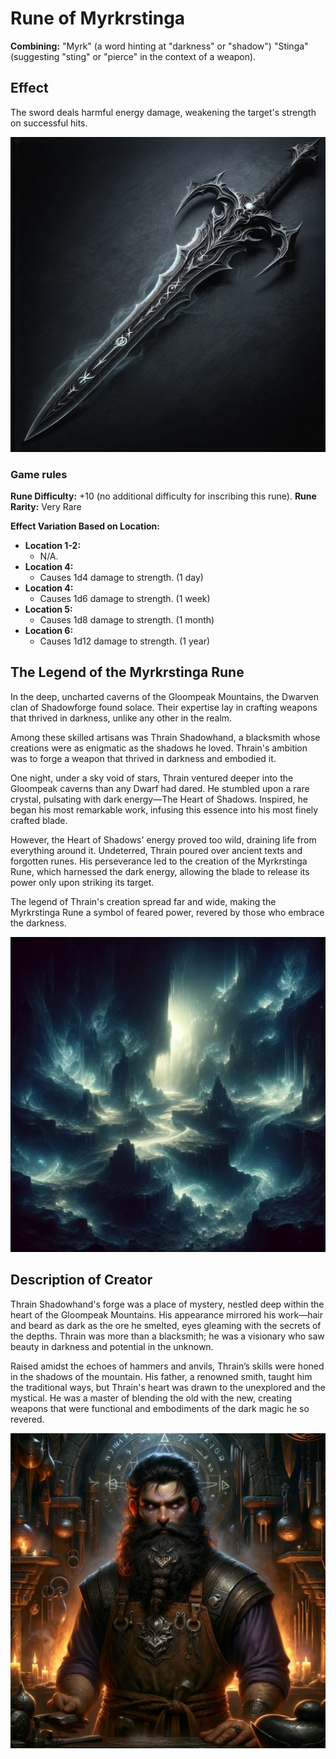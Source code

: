 # Rune of Myrkrstinga

**Combining:** 
"Myrk" (a word hinting at "darkness" or "shadow")
"Stinga" (suggesting "sting" or "pierce" in the context of a weapon).

## Effect
The sword deals harmful energy damage, weakening the target's strength on successful hits.


![Rune of Myrkrstinga Weapon](Myrkrstinga_Rune_Weapon.png)

### Game rules
**Rune Difficulty:** +10 (no additional difficulty for inscribing this rune).
**Rune Rarity:** Very Rare

**Effect Variation Based on Location:**
- **Location 1-2:**     
    - N/A.
- **Location 4:**
    - Causes 1d4 damage to strength. (1 day)
- **Location 4:**
    - Causes 1d6 damage to strength. (1 week)
- **Location 5:**   
    - Causes 1d8 damage to strength. (1 month)
- **Location 6:**     
    - Causes 1d12 damage to strength. (1 year)

## The Legend of the Myrkrstinga Rune
In the deep, uncharted caverns of the Gloompeak Mountains, the Dwarven clan of Shadowforge found solace. Their expertise lay in crafting weapons that thrived in darkness, unlike any other in the realm.

Among these skilled artisans was Thrain Shadowhand, a blacksmith whose creations were as enigmatic as the shadows he loved. Thrain's ambition was to forge a weapon that thrived in darkness and embodied it.

One night, under a sky void of stars, Thrain ventured deeper into the Gloompeak caverns than any Dwarf had dared. He stumbled upon a rare crystal, pulsating with dark energy—The Heart of Shadows. Inspired, he began his most remarkable work, infusing this essence into his most finely crafted blade.

However, the Heart of Shadows' energy proved too wild, draining life from everything around it. Undeterred, Thrain poured over ancient texts and forgotten runes. His perseverance led to the creation of the Myrkrstinga Rune, which harnessed the dark energy, allowing the blade to release its power only upon striking its target.

The legend of Thrain's creation spread far and wide, making the Myrkrstinga Rune a symbol of feared power, revered by those who embrace the darkness.

![Rune of Myrkrstinga Inspiration](Myrkrstinga_Rune_Inspiration.png)

## Description of Creator
Thrain Shadowhand's forge was a place of mystery, nestled deep within the heart of the Gloompeak Mountains. His appearance mirrored his work—hair and beard as dark as the ore he smelted, eyes gleaming with the secrets of the depths. Thrain was more than a blacksmith; he was a visionary who saw beauty in darkness and potential in the unknown.

Raised amidst the echoes of hammers and anvils, Thrain’s skills were honed in the shadows of the mountain. His father, a renowned smith, taught him the traditional ways, but Thrain's heart was drawn to the unexplored and the mystical. He was a master of blending the old with the new, creating weapons that were functional and embodiments of the dark magic he so revered.

![Rune of Myrkrstinga Creator](Myrkrstinga_Rune_Creator.png)